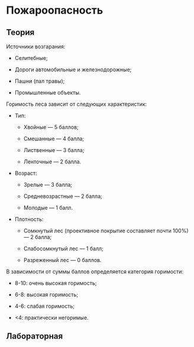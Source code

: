 # Пожароопасность

## Теория

Источники возгарания:

- Селитебные;

- Дороги автомобильные и железнодорожные;

- Пашни (пал травы);

- Промышленные объекты.

Горимость леса зависит от следующих характеристик:

- Тип:
  
  - Хвойные &mdash; 5 баллов;
  
  - Смешанные — 4 балла;
  
  - Лиственные — 3 балла;
  
  - Ленточные — 2 балла.

- Возраст:
  
  - Зрелые — 3 балла;
  
  - Средневозрастные — 2 балла;
  
  - Молодые — 1 балл.

- Плотность:
  
  - Сомкнутый лес (проективное покрытие составляет почти 100%) — 2 балла;
  
  - Слабосомкнутый лес — 1 балл;
  
  - Разреженный лес — 0 баллов.

В зависимости от суммы баллов определяется категория горимости:

- 8-10: очень высокая горимость;

- 6-8: высокая горимость;

- 4-6: слабая горимость;

- <4: практически негоримые.

## Лабораторная
